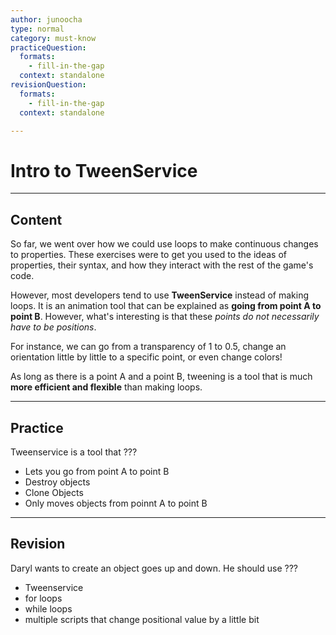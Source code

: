 ```yaml
---
author: junoocha
type: normal
category: must-know
practiceQuestion:
  formats:
    - fill-in-the-gap
  context: standalone
revisionQuestion:
  formats:
    - fill-in-the-gap
  context: standalone

---
```


# Intro to TweenService
---

## Content
So far, we went over how we could use loops to make continuous changes to properties. These exercises were to get you used to the ideas of properties, their syntax, and how they interact with the rest of the game's code. 

However, most developers tend to use **TweenService** instead of making loops. It is an animation tool that can be explained as **going from point A to point B**. However, what's interesting is that these *points do not necessarily have to be positions*. 

For instance, we can go from a transparency of 1 to 0.5, change an orientation little by little to a specific point, or even change colors!

As long as there is a point A and a point B, tweening is a tool that is much **more efficient and flexible** than making loops.

---

## Practice

Tweenservice is a tool that ???

- Lets you go from point A to point B
- Destroy objects
- Clone Objects
- Only moves objects from poinnt A to point B

---

## Revision

Daryl wants to create an object goes up and down. He should use ???

- Tweenservice
- for loops
- while loops
- multiple scripts that change positional value by a little bit